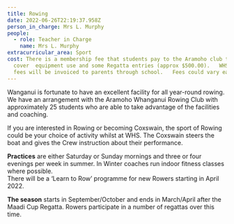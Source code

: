 ```yaml
---
title: Rowing
date: 2022-06-26T22:19:37.958Z
person_in_charge: Mrs L. Murphy
people:
  - role: Teacher in Charge
    name: Mrs L. Murphy
extracurricular_area: Sport
cost: There is a membership fee that students pay to the Aramoho club to
  cover  equipment use and some Regatta entries (approx $500.00).   WHS Regatta
  fees will be invoiced to parents through school.   Fees could vary each year.
---
```

Wanganui is fortunate to have an excellent facility for all year-round rowing. We 
have an arrangement with the Aramoho Whanganui Rowing Club with approximately 
25 students who are able to take advantage of the facilities and coaching.


If you are interested in Rowing or becoming Coxswain, the sport of Rowing could be 
your choice of activity whilst at WHS. The Coxswain steers the boat and gives the 
Crew instruction about their performance. 


**Practices** are either Saturday or Sunday mornings and three or four evenings per week in summer. In Winter coaches run indoor fitness classes where possible.  
There will be a ‘Learn to Row’ programme for new Rowers starting in April 2022.


**The season** starts in September/October and ends in March/April after the Maadi Cup Regatta. Rowers participate in a number of regattas over this time.